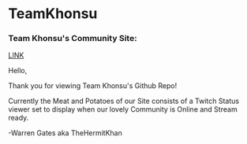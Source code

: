# TeamKhonsu
### Team Khonsu's Community Site:
[LINK](https://teamkhonsu.github.io/TeamKhonsu/)


Hello,

Thank you for viewing Team Khonsu's Github Repo!

Currently the Meat and Potatoes of our Site consists of a Twitch Status viewer
set to display when our lovely Community is Online and Stream ready.

-Warren Gates aka TheHermitKhan
